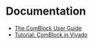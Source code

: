 # Documentation

* [The ComBlock User Guide](user_guide.md)
* [Tutorial: ComBlock in Vivado](tutorial_vivado.md)

